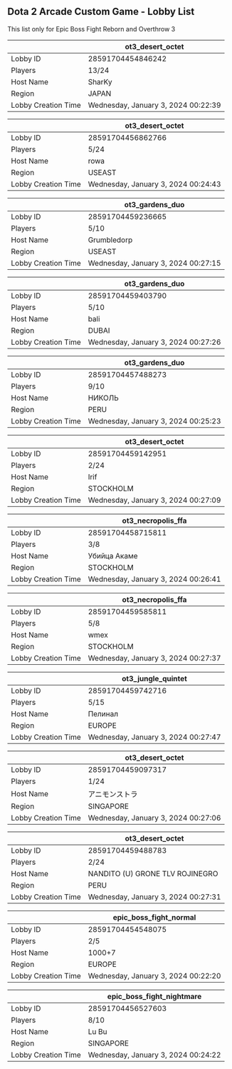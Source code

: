 ## Dota 2 Arcade Custom Game - Lobby List

This list only for Epic Boss Fight Reborn and Overthrow 3

|  | ot3_desert_octet |
| ------ | ------ |
| Lobby ID | 28591704454846242 |
| Players | 13/24 |
| Host Name | SharKy |
| Region | JAPAN |
| Lobby Creation Time | Wednesday, January 3, 2024 00:22:39 |


|  | ot3_desert_octet |
| ------ | ------ |
| Lobby ID | 28591704456862766 |
| Players | 5/24 |
| Host Name | rowa |
| Region | USEAST |
| Lobby Creation Time | Wednesday, January 3, 2024 00:24:43 |


|  | ot3_gardens_duo |
| ------ | ------ |
| Lobby ID | 28591704459236665 |
| Players | 5/10 |
| Host Name | Grumbledorp |
| Region | USEAST |
| Lobby Creation Time | Wednesday, January 3, 2024 00:27:15 |


|  | ot3_gardens_duo |
| ------ | ------ |
| Lobby ID | 28591704459403790 |
| Players | 5/10 |
| Host Name | bali |
| Region | DUBAI |
| Lobby Creation Time | Wednesday, January 3, 2024 00:27:26 |


|  | ot3_gardens_duo |
| ------ | ------ |
| Lobby ID | 28591704457488273 |
| Players | 9/10 |
| Host Name | НИКОЛЬ |
| Region | PERU |
| Lobby Creation Time | Wednesday, January 3, 2024 00:25:23 |


|  | ot3_desert_octet |
| ------ | ------ |
| Lobby ID | 28591704459142951 |
| Players | 2/24 |
| Host Name | Irif |
| Region | STOCKHOLM |
| Lobby Creation Time | Wednesday, January 3, 2024 00:27:09 |


|  | ot3_necropolis_ffa |
| ------ | ------ |
| Lobby ID | 28591704458715811 |
| Players | 3/8 |
| Host Name | Убийца Акаме |
| Region | STOCKHOLM |
| Lobby Creation Time | Wednesday, January 3, 2024 00:26:41 |


|  | ot3_necropolis_ffa |
| ------ | ------ |
| Lobby ID | 28591704459585811 |
| Players | 5/8 |
| Host Name | wmex |
| Region | STOCKHOLM |
| Lobby Creation Time | Wednesday, January 3, 2024 00:27:37 |


|  | ot3_jungle_quintet |
| ------ | ------ |
| Lobby ID | 28591704459742716 |
| Players | 5/15 |
| Host Name | Пелинал |
| Region | EUROPE |
| Lobby Creation Time | Wednesday, January 3, 2024 00:27:47 |


|  | ot3_desert_octet |
| ------ | ------ |
| Lobby ID | 28591704459097317 |
| Players | 1/24 |
| Host Name | アニモンストラ |
| Region | SINGAPORE |
| Lobby Creation Time | Wednesday, January 3, 2024 00:27:06 |


|  | ot3_desert_octet |
| ------ | ------ |
| Lobby ID | 28591704459488783 |
| Players | 2/24 |
| Host Name | NANDITO (U) GRONE TLV ROJINEGRO |
| Region | PERU |
| Lobby Creation Time | Wednesday, January 3, 2024 00:27:31 |


|  | epic_boss_fight_normal |
| ------ | ------ |
| Lobby ID | 28591704454548075 |
| Players | 2/5 |
| Host Name | 1000+7 |
| Region | EUROPE |
| Lobby Creation Time | Wednesday, January 3, 2024 00:22:20 |


|  | epic_boss_fight_nightmare |
| ------ | ------ |
| Lobby ID | 28591704456527603 |
| Players | 8/10 |
| Host Name | Lu Bu |
| Region | SINGAPORE |
| Lobby Creation Time | Wednesday, January 3, 2024 00:24:22 |


